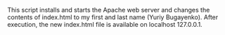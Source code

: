 This script installs and starts the Apache web server and changes the contents of index.html to my first and last name (Yuriy Bugayenko). 
After execution, the new index.html file is available on localhost 127.0.0.1.
